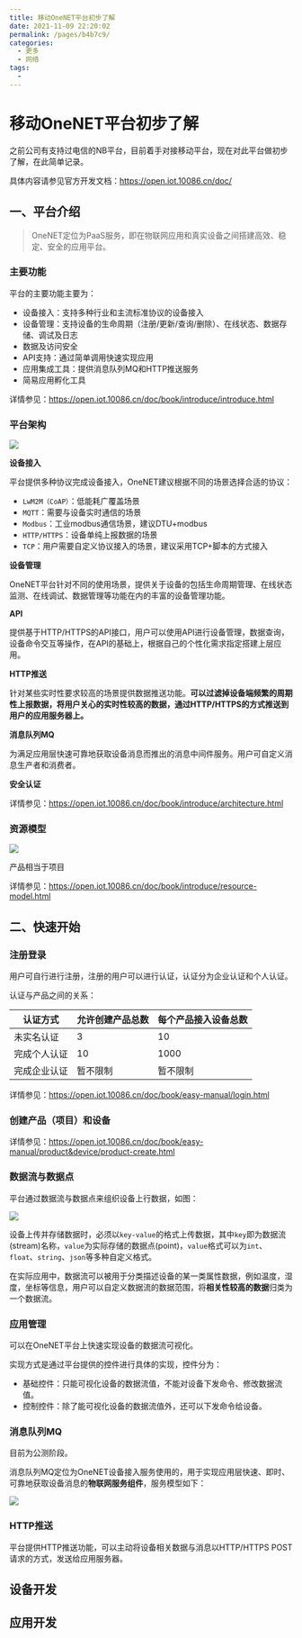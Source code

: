 ```yaml
---
title: 移动OneNET平台初步了解
date: 2021-11-09 22:20:02
permalink: /pages/b4b7c9/
categories:
  - 更多
  - 网络
tags:
  - 
---
```

# 移动OneNET平台初步了解

之前公司有支持过电信的NB平台，目前着手对接移动平台，现在对此平台做初步了解，在此简单记录。

具体内容请参见官方开发文档：<https://open.iot.10086.cn/doc/>

<!--more-->

## 一、平台介绍

> OneNET定位为PaaS服务，即在物联网应用和真实设备之间搭建高效、稳定、安全的应用平台。

### 主要功能

平台的主要功能主要为：

* 设备接入：支持多种行业和主流标准协议的设备接入
* 设备管理：支持设备的生命周期（注册/更新/查询/删除）、在线状态、数据存储、调试及日志
* 数据及访问安全
* API支持：通过简单调用快速实现应用
* 应用集成工具：提供消息队列MQ和HTTP推送服务
* 简易应用孵化工具

详情参见：<https://open.iot.10086.cn/doc/book/introduce/introduce.html>

### 平台架构

![](https://open.iot.10086.cn/doc/images/%E5%B9%B3%E5%8F%B0%E6%9E%B6%E6%9E%84new1.png)

**设备接入**

平台提供多种协议完成设备接入，OneNET建议根据不同的场景选择合适的协议：

* `LwM2M（CoAP）`：低能耗广覆盖场景
* `MQTT`：需要与设备实时通信的场景
* `Modbus`：工业modbus通信场景，建议DTU+modbus
* `HTTP/HTTPS`：设备单纯上报数据的场景
* `TCP`：用户需要自定义协议接入的场景，建议采用TCP+脚本的方式接入



**设备管理**

OneNET平台针对不同的使用场景，提供关于设备的包括生命周期管理、在线状态监测、在线调试、数据管理等功能在内的丰富的设备管理功能。

**API**

提供基于HTTP/HTTPS的API接口，用户可以使用API进行设备管理，数据查询，设备命令交互等操作，在API的基础上，根据自己的个性化需求指定搭建上层应用。

**HTTP推送**

针对某些实时性要求较高的场景提供数据推送功能。**可以过滤掉设备端频繁的周期性上报数据，将用户关心的实时性较高的数据，通过HTTP/HTTPS的方式推送到用户的应用服务器上。**

**消息队列MQ**

为满足应用层快速可靠地获取设备消息而推出的消息中间件服务。用户可自定义消息生产者和消费者。

**安全认证**



详情参见：<https://open.iot.10086.cn/doc/book/introduce/architecture.html>

### 资源模型

![](https://open.iot.10086.cn/doc/images/%E8%B5%84%E6%BA%90%E6%A8%A1%E5%9E%8B.png)

产品相当于项目

详情参见：<https://open.iot.10086.cn/doc/book/introduce/resource-model.html>

## 二、快速开始

### 注册登录

用户可自行进行注册，注册的用户可以进行认证，认证分为企业认证和个人认证。

认证与产品之间的关系：

| 认证方式     | 允许创建产品总数 | 每个产品接入设备总数 |
| ------------ | ---------------- | -------------------- |
| 未实名认证   | 3                | 10                   |
| 完成个人认证 | 10               | 1000                 |
| 完成企业认证 | 暂不限制         | 暂不限制             |

详情参见：<https://open.iot.10086.cn/doc/book/easy-manual/login.html>

### 创建产品（项目）和设备

详情参见：<https://open.iot.10086.cn/doc/book/easy-manual/product&device/product-create.html>

### 数据流与数据点

平台通过数据流与数据点来组织设备上行数据，如图：

![](https://open.iot.10086.cn/doc/images/%E6%95%B0%E6%8D%AE%E6%B5%81%E4%B8%8E%E6%95%B0%E6%8D%AE%E7%82%B91.png)

设备上传并存储数据时，必须以`key-value`的格式上传数据，其中`key`即为数据流(stream)名称，`value`为实际存储的数据点(point)，`value`格式可以为`int`、`float`、`string`、`json`等多种自定义格式。

在实际应用中，数据流可以被用于分类描述设备的某一类属性数据，例如温度，湿度，坐标等信息，用户可以自定义数据流的数据范围，将**相关性较高的数据**归类为一个数据流。

### 应用管理

可以在OneNET平台上快速实现设备的数据流可视化。

实现方式是通过平台提供的控件进行具体的实现，控件分为：

* 基础控件：只能可视化设备的数据流值，不能对设备下发命令、修改数据流值。
* 控制控件：除了能可视化设备的数据流值外，还可以下发命令给设备。

### 消息队列MQ

目前为公测阶段。

消息队列MQ定位为OneNET设备接入服务使用的，用于实现应用层快速、即时、可靠地获取设备消息的**物联网服务组件**，服务模型如下：

![](https://open.iot.10086.cn/doc/images/mq/MQ%E6%A6%82%E8%BF%B0new.png)

### HTTP推送

平台提供HTTP推送功能，可以主动将设备相关数据与消息以HTTP/HTTPS POST请求的方式，发送给应用服务器。

## 设备开发



## 应用开发